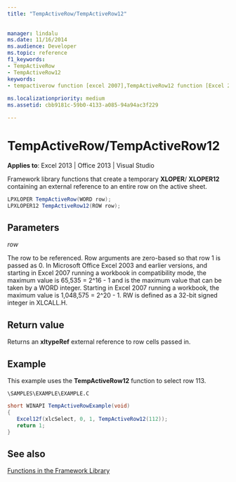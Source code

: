 ```yaml
---
title: "TempActiveRow/TempActiveRow12"
 
 
manager: lindalu
ms.date: 11/16/2014
ms.audience: Developer
ms.topic: reference
f1_keywords:
- TempActiveRow
- TempActiveRow12
keywords:
- tempactiverow function [excel 2007],TempActiveRow12 function [Excel 2007]
 
ms.localizationpriority: medium
ms.assetid: cbb9181c-59b0-4133-a085-94a94ac3f229

---
```


# TempActiveRow/TempActiveRow12

 **Applies to**: Excel 2013 | Office 2013 | Visual Studio 
  
Framework library functions that create a temporary **XLOPER**/ **XLOPER12** containing an external reference to an entire row on the active sheet. 
  
```cs
LPXLOPER TempActiveRow(WORD row);
LPXLOPER12 TempActiveRow12(ROW row);
```

## Parameters

 _row_
  
The row to be referenced. Row arguments are zero-based so that row 1 is passed as 0. In Microsoft Office Excel 2003 and earlier versions, and starting in Excel 2007 running a workbook in compatibility mode, the maximum value is 65,535 = 2^16 - 1 and is the maximum value that can be taken by a WORD integer. Starting in Excel 2007 running a workbook, the maximum value is 1,048,575 = 2^20 - 1. RW is defined as a 32-bit signed integer in XLCALL.H.
  
## Return value

Returns an **xltypeRef** external reference to row cells passed in. 
  
## Example

This example uses the **TempActiveRow12** function to select row 113. 
  
 `\SAMPLES\EXAMPLE\EXAMPLE.C`
  
```cs
short WINAPI TempActiveRowExample(void)
{
   Excel12f(xlcSelect, 0, 1, TempActiveRow12(112));
   return 1;
}
```

## See also



[Functions in the Framework Library](functions-in-the-framework-library.md)

